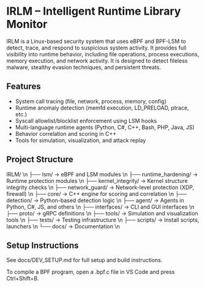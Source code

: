 # IRLM – Intelligent Runtime Library Monitor

IRLM is a Linux-based security system that uses eBPF and BPF-LSM to detect, trace, and respond to suspicious system activity. It provides full visibility into runtime behavior, including file operations, process executions, memory execution, and network activity. It is designed to detect fileless malware, stealthy evasion techniques, and persistent threats.

## Features

- System call tracing (file, network, process, memory, config)
- Runtime anomaly detection (memfd execution, LD_PRELOAD, ptrace, etc.)
- Syscall allowlist/blocklist enforcement using LSM hooks
- Multi-language runtime agents (Python, C#, C++, Bash, PHP, Java, JS)
- Behavior correlation and scoring in C++
- Tools for simulation, visualization, and attack replay

## Project Structure

IRLM/ \n
├── lsm/ -> eBPF and LSM modules \n
├── runtime_hardening/ -> Runtime protection modules \n
├── kernel_integrity/ -> Kernel structure integrity checks \n
├── network_guard/ -> Network-level protection (XDP, firewall) \n
├── core/ -> C++ engine for scoring and correlation \n
├── detection/ -> Python-based detection logic \n
├── agent/ -> Agents in Python, C#, JS, and others \n
├── interfaces/ -> CLI and GUI interfaces \n
├── proto/ -> gRPC definitions \n
├── tools/ -> Simulation and visualization tools \n
├── tests/ -> Testing infrastructure \n
├── scripts/ -> Install scripts, launchers \n
└── docs/ -> Documentation \n

## Setup Instructions

See docs/DEV_SETUP.md for full setup and build instructions.

To compile a BPF program, open a .bpf.c file in VS Code and press Ctrl+Shift+B.
